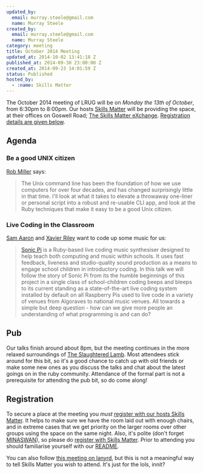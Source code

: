 ```yaml
--- 
updated_by: 
  email: murray.steele@gmail.com
  name: Murray Steele
created_by: 
  email: murray.steele@gmail.com
  name: Murray Steele
category: meeting
title: October 2014 Meeting
updated_at: 2014-10-02 13:41:18 Z
published_at: 2014-09-30 23:00:00 Z
created_at: 2014-09-23 14:01:59 Z
status: Published
hosted_by:
  - :name: Skills Matter
---
```


The October 2014 meeting of LRUG will be on *Monday the 13th of October*, from 6:30pm to 8:00pm.  Our hosts [Skills Matter](http://skillsmatter.com/) will be providing the space, at their offices on Goswell Road; [The Skills Matter eXchange](https://skillsmatter.com/locations/96-skills-matter-exchange).  <a href="#oct14registration">Registration details are given below</a>.

Agenda
------

### Be a good UNIX citizen

[Rob Miller](https://robm.me.uk/) says:

> The Unix command line has been the foundation of how 
> we use computers for over four decades, and has 
> changed surprisingly little in that time. I'll look at
> what it takes to elevate a throwaway one-liner or 
> personal script into a robust and re-usable CLI app, 
> and look at the Ruby techniques that make it easy to
> be a good Unix citizen.

### Live Coding in the Classroom

[Sam Aaron](http://sam.aaron.name/) and [Xavier Riley](http://xavierriley.co.uk/) want to code up some music for us:

> [Sonic Pi](http://sonic-pi.net/) is a Ruby-based live coding music 
> synthesiser designed to help teach both computing 
> and music within schools. It uses fast feedback,
> liveness and studio-quality sound production as a
> means to engage school children in introductory 
> coding. In this talk we will follow the story of 
> Sonic Pi from its the humble beginnings of this 
> project in a single class of school-children coding 
> beeps and bleeps to its current standing as a 
> state-of-the-art live coding system installed by 
> default on all Raspberry Pis  used to live code 
> in a variety of venues from Algoraves to national 
> music venues.  All towards a simple but deep 
> question - how can we give more people an understanding
> of what programming is and can do?

Pub
---

Our talks finish around about 8pm, but the meeting continues in the more relaxed surroundings of [The Slaughtered Lamb](http://www.theslaughteredlambpub.com/).  Most attendees stick around for this bit, so it's a good chance to catch up with old friends or make some new ones as you discuss the talks and chat about the latest goings on in the ruby community.  Attendance of the formal part is not a prerequisite for attending the pub bit, so do come along!

Registration <a name="oct14registration">&nbsp;</a>
---------------------------------------------------

To secure a place at the meeting you *must* [register with our hosts Skills Matter](https://www.skillsmatter.com/meetups/6584-lrug-october-meetup).  It helps to make sure we have the room laid out with enough chairs, and in extreme cases that we get priority on the larger rooms over other groups using the space on the same night.  Also, it's polite (don't forget [MINASWAN](http://oreilly.com/ruby/excerpts/ruby-learning-rails/ruby-glossary.html#I_indexterm_d1e32036)), so please do [register with Skills Matter](https://www.skillsmatter.com/meetups/6584-lrug-october-meetup).  Prior to attending you should familiarise yourself with our [README](http://readme.lrug.org/).

You can also follow [this meeting on lanyrd](http://lanyrd.com/2014/lrug-october/), but this is not a meaningful way to tell Skills Matter you wish to attend.  It's just for the lols, innit?
